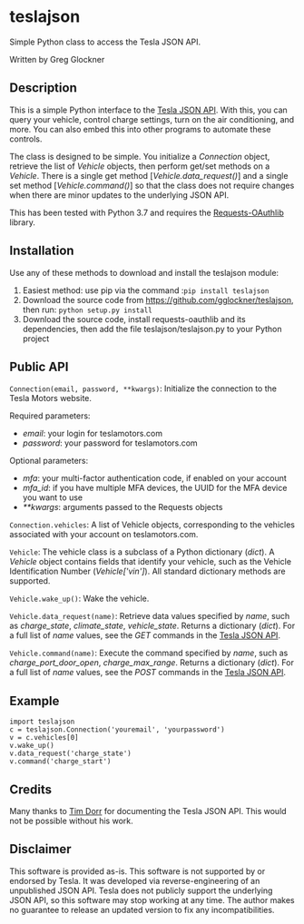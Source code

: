 # teslajson
Simple Python class to access the Tesla JSON API.

Written by Greg Glockner

## Description
This is a simple Python interface to the [Tesla JSON
API](https://tesla-api.timdorr.com). With this, you can query your
vehicle, control charge settings, turn on the air conditioning, and
more.  You can also embed this into other programs to automate these
controls.

The class is designed to be simple.  You initialize a _Connection_
object, retrieve the list of _Vehicle_ objects, then perform get/set
methods on a _Vehicle_.  There is a single get method
[_Vehicle.data\_request()_] and a single set method [_Vehicle.command()_] so
that the class does not require changes when there are minor updates
to the underlying JSON API.

This has been tested with Python 3.7 and requires the
[Requests-OAuthlib](https://requests-oauthlib.readthedocs.io) library.

## Installation

Use any of these methods to download and install the teslajson module:

1. Easiest method: use pip via the command :`pip install teslajson`
2. Download the source code from https://github.com/gglockner/teslajson, then run: `python setup.py install`
3. Download the source code, install requests-oauthlib and its dependencies, then add the file teslajson/teslajson.py to your Python project

## Public API
`Connection(email, password, **kwargs)`:
Initialize the connection to the Tesla Motors website.

Required parameters:

- _email_: your login for teslamotors.com
- _password_: your password for teslamotors.com

Optional parameters:
- _mfa_: your multi-factor authentication code, if enabled on your account
- _mfa\_id_: if you have multiple MFA devices, the UUID for the MFA device you want to use
- _\*\*kwargs_: arguments passed to the Requests objects


`Connection.vehicles`: A list of Vehicle objects, corresponding to the
vehicles associated with your account on teslamotors.com.

`Vehicle`: The vehicle class is a subclass of a Python dictionary
(_dict_).  A _Vehicle_ object contains fields that identify your
vehicle, such as the Vehicle Identification Number (_Vehicle['vin']_). 
All standard dictionary methods are supported.

`Vehicle.wake_up()`: Wake the vehicle.

`Vehicle.data_request(name)`: Retrieve data values specified by _name_, such
as _charge\_state_, _climate\_state_, _vehicle\_state_. Returns a
dictionary (_dict_).  For a full list of _name_ values, see the _GET_
commands in the [Tesla JSON API](https://tesla-api.timdorr.com).

`Vehicle.command(name)`: Execute the command specified by _name_, such
as _charge\_port\_door\_open_, _charge\_max\_range_. Returns a
dictionary (_dict_).  For a full list of _name_ values, see the _POST_ commands
in the [Tesla JSON API](https://tesla-api.timdorr.com/).

## Example
	import teslajson
	c = teslajson.Connection('youremail', 'yourpassword')
	v = c.vehicles[0]
	v.wake_up()
	v.data_request('charge_state')
	v.command('charge_start')

## Credits
Many thanks to [Tim Dorr](http://timdorr.com) for documenting the Tesla JSON API.
This would not be possible without his work.

## Disclaimer
This software is provided as-is. This software is not supported by or
endorsed by Tesla. It was developed via reverse-engineering of an
unpublished JSON API. Tesla does not publicly support the underlying
JSON API, so this software may stop working at any time. The author
makes no guarantee to release an updated version to fix any
incompatibilities.
